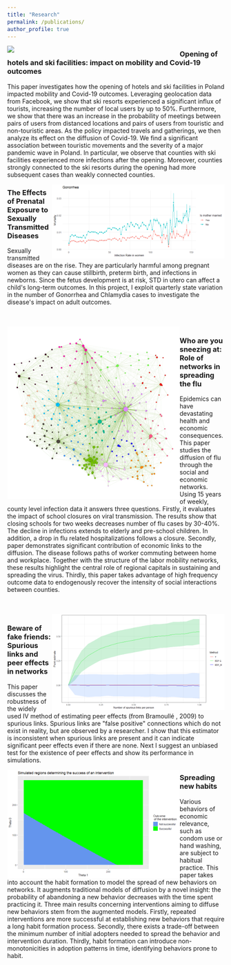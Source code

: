 ```yaml
---
title: "Research"
permalink: /publications/
author_profile: true
---
```


<img src="../images/Updated_animation.gif" align="left" width="400">

### Opening of hotels and ski facilities: impact on mobility and Covid-19 outcomes

This paper investigates how the opening of hotels and ski facilities in Poland impacted mobility and
Covid-19 outcomes. Leveraging geolocation data from Facebook, we show that ski resorts experienced a
significant influx of tourists, increasing the number of local users by up to 50%. Furthermore, we show
that there was an increase in the probability of meetings between pairs of users from distanced locations
and pairs of users from touristic and non-touristic areas. As the policy impacted travels and gatherings,
we then analyze its effect on the diffusion of Covid-19. We find a significant association between touristic
movements and the severity of a major pandemic wave in Poland. In particular, we observe that counties
with ski facilities experienced more infections after the opening. Moreover, counties strongly connected
to the ski resorts during the opening had more subsequent cases than weakly connected counties.



<img src="../images/Mortality_gonorrhea.png" align="right" width="400">

### The Effects of Prenatal Exposure to Sexually Transmitted Diseases 

Sexually transmitted diseases are on the rise. They are particularly harmful among pregnant women as they can cause stillbirth, preterm birth, and infections in newborns. Since the fetus development is at risk, STD in utero can affect a child's long-term outcomes. In this project, I exploit quarterly state variation in the number of Gonorrhea and Chlamydia cases to investigate the disease's impact on adult outcomes.


<br>
<br>
<img src="../images/net.png" align="left" width="400">

### Who are you sneezing at: Role of networks in spreading the flu

Epidemics can have devastating health and economic consequences. This paper studies the diffusion of flu through the social and economic networks. Using 15 years of weekly, county level infection data it answers three questions. Firstly, it evaluates the impact of school closures on viral transmission. The results show that closing schools for two weeks decreases number of flu cases by 30-40%. The decline in infections extends to elderly and pre-school children. In addition, a drop in flu related hospitalizations follows a closure.  Secondly, paper demonstrates significant contribution of economic links to the diffusion. The disease follows paths of worker commuting between home and workplace. Together with the structure of the labor mobility networks, these results highlight the central role of regional capitals in sustaining and spreading the virus. Thirdly, this paper takes advantage of high frequency outcome data to endogenously recover the intensity of social interactions between counties.

<br>
<br>
<img src="../images/true_0.png" align="right" width="400">

### Beware of fake friends: Spurious links and peer effects in networks

This paper discusses the robustness of the widely used IV method of estimating peer effects (from Bramoullé , 2009) to spurious links. Spurious links are "false positive" connections which do not exist in reality, but are observed by a researcher. I show that this estimator is inconsistent when spurious links are present and it can indicate significant peer effects even if there are none. Next I suggest an unbiased test for the existence of peer effects and show its performance in simulations. 

<img src="../images/habit.png" align="left" width="400">

### Spreading new habits

Various behaviors of economic relevance, such as condom use or hand washing, are subject to habitual practice. This paper takes into account the habit formation to model the spread of new behaviors on networks. It augments traditional models of diffusion by a novel insight: the probability of abandoning a new behavior decreases with the time spent practicing it.  Three main results concerning interventions aiming to diffuse new behaviors stem from the augmented models. Firstly, repeated interventions are more successful at establishing new behaviors that require a long habit formation process. Secondly, there exists a trade-off between the minimum number of initial adopters needed to spread the behavior and intervention duration.  Thirdly, habit formation can introduce non-monotonicities in adoption patterns in time, identifying behaviors prone to habit. 
